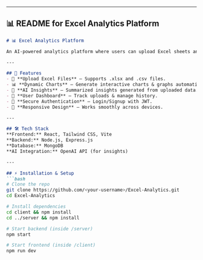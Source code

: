 
---

## 📊 README for Excel Analytics Platform
```markdown
# 📊 Excel Analytics Platform

An AI-powered analytics platform where users can upload Excel sheets and instantly get meaningful insights, charts, and visualizations. Designed for data enthusiasts, analysts, and organizations to make sense of spreadsheets effortlessly.

---

## 🚀 Features
- 📂 **Upload Excel Files** – Supports .xlsx and .csv files.  
- 📊 **Dynamic Charts** – Generate interactive charts & graphs automatically.  
- 🤖 **AI Insights** – Summarized insights generated from uploaded data.  
- 👤 **User Dashboard** – Track uploads & manage history.  
- 🔐 **Secure Authentication** – Login/Signup with JWT.  
- 📱 **Responsive Design** – Works smoothly across devices.  

---

## 🛠️ Tech Stack
**Frontend:** React, Tailwind CSS, Vite  
**Backend:** Node.js, Express.js  
**Database:** MongoDB  
**AI Integration:** OpenAI API (for insights)  

---

## ⚡ Installation & Setup
```bash
# Clone the repo
git clone https://github.com/<your-username>/Excel-Analytics.git
cd Excel-Analytics

# Install dependencies
cd client && npm install
cd ../server && npm install

# Start backend (inside /server)
npm start

# Start frontend (inside /client)
npm run dev
